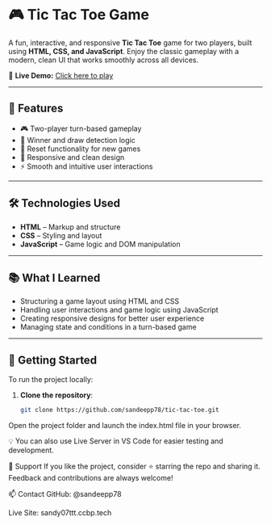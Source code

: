 # 🎮 Tic Tac Toe Game

A fun, interactive, and responsive **Tic Tac Toe** game for two players, built using **HTML, CSS, and JavaScript**. Enjoy the classic gameplay with a modern, clean UI that works smoothly across all devices.

🔗 **Live Demo:** [Click here to play](https://sandy07ttt.ccbp.tech)

---

## 📌 Features

- 🎮 Two-player turn-based gameplay  
- 🧠 Winner and draw detection logic  
- 🔄 Reset functionality for new games  
- 📱 Responsive and clean design  
- ⚡ Smooth and intuitive user interactions  

---

## 🛠️ Technologies Used

- **HTML** – Markup and structure  
- **CSS** – Styling and layout  
- **JavaScript** – Game logic and DOM manipulation  

---

## 📚 What I Learned

- Structuring a game layout using HTML and CSS  
- Handling user interactions and game logic using JavaScript  
- Creating responsive designs for better user experience  
- Managing state and conditions in a turn-based game  

---

## 🚀 Getting Started

To run the project locally:

1. **Clone the repository**:

   ```bash
   git clone https://github.com/sandeepp78/tic-tac-toe.git
Open the project folder and launch the index.html file in your browser.

💡 You can also use Live Server in VS Code for easier testing and development.

🙌 Support
If you like the project, consider ⭐️ starring the repo and sharing it. Feedback and contributions are always welcome!

📫 Contact
GitHub: @sandeepp78

Live Site: sandy07ttt.ccbp.tech

